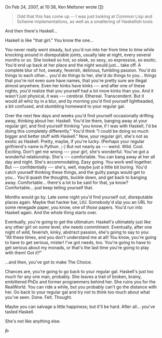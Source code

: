 On Feb 24, 2007, at 10:38, Ken Meltsner wrote [[1](http://www.xent.com/pipermail/fork/Week-of-Mon-20070219/044101.html)]:

> Odd that this has come up -- I was just looking at Common Lisp and Scheme implementations, as well as a smattering of Haskellish tools

And then there's Haskell...

Haskell is like "that girl."  You know the one...

You never really went steady, but you'd run into her from time to time while knocking around in disreputable joints, usually late at night, every several months or so.  She looked so hot, so sleek, so sexy, so expressive, so exotic.  You'd end up back at her place and the night would just...  take off.  A complete blur of hot, sweaty, feverish, delirious, fumbling passion.  You'd do things to each other...  you'd do things to her, she'd do things to you...  things that you're not even sure have names, that you're pretty sure are illegal almost anywhere.  Even her kinks have kinks --- and after one of these nights, you'd realize that you yourself had a lot more kinks than you.  And it wasn't just physical, it was --- cerebral.  Ethereal.  Transcendent.  But it would all whiz by in a blur, and by morning you'd find yourself lightheaded, a bit confused, and stumbling homeward to your regular gal.

Over the next few days and weeks you'd find yourself occasionally drifting away, thinking about her.  Haskell.  You'd be there, banging away at your regular girl, and find yourself thinking "you know, if I was with Haskell, I'd be doing this completely differently."  You'd think "I could be doing so much bigger and better stuff with Haskell."  Now, your regular girl, she's not as exotic as Haskell.  Pretty, maybe, if you're lucky.  (Perhaps your regular girlfriend's name is Python. ;-)  But not nearly as --- weird.  Wild.  Cool.  Exciting.  Don't get me wrong --- your girl, she's wonderful.  You've got a wonderful relationship.  She's --- comfortable.  You can bang away at her all day and night.  She's accommodating.  Easy going.  You work well together.  But --- confidentially --- she's, well, maybe just a little bit boring.  You'd catch yourself thinking these things, and the guilty pangs would get to you...  You'd quash the thoughts, buckle down, and get back to banging away.  Comfortable... there's a lot to be said for that, ya know?  Comfortable...  just keep telling yourself that.

Months would go by.  Late some night you'd find yourself out, disreputable places again.  Maybe that hacker bar, LtU.  Somebody'd slip you an URL for some renegade paper, you know, one of *those* papers.  You'd run into Haskell again.  And the whole thing starts over.

Eventually, you're going to get the ultimatum.  Haskell's ultimately just like any other girl on some level;  she needs commitment.  Eventually, after one night of wild, feverish, kinky, abstract passion, she's going to say to you:  "All these times, and you don't understand me at all!  You know, you're going to have to get serious, mister!  I've got needs, too.  You're going to have to get serious about my monads, or that's the last time you're going to play with them!  Got it?"

...and then, you've got to make The Choice.

Chances are, you're going to go back to your regular gal.  Haskell's just too much for any one man, probably.  She leaves a trail of broken, brainy, embittered PhDs and former programmers behind her.  She ruins you for the RealWorld.  You can ride a while, but you probably can't go the distance with her.  Go back to your regular gal and try not to think too much about what you've seen.  Done.  Felt.  Thought.

Maybe you can salvage a little happiness;  but it'll be hard.  After all...  you've tasted Haskell.

She's not like anything else.

jb
